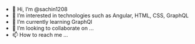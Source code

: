 - 👋 Hi, I’m @sachin1208
- 👀 I’m interested in technologies such as Angular, HTML, CSS, GraphQL
- 🌱 I’m currently learning GraphQl
- 💞️ I’m looking to collaborate on ...
- 📫 How to reach me ...

<!---
sachin1208/sachin1208 is a ✨ special ✨ repository because its `README.md` (this file) appears on your GitHub profile.
You can click the Preview link to take a look at your changes.
--->
